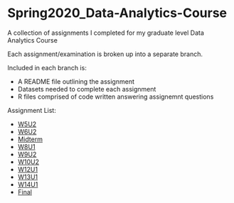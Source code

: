 # Spring2020_Data-Analytics-Course
A collection of assignments I completed for my graduate level Data Analytics Course

Each assignment/examination is broken up into a separate branch.

Included in each branch is:
* A README file outlining the assignment
* Datasets needed to complete each assignment
* R files comprised of code written answering assignemnt questions

Assignment List:
* <a href = https://github.com/Pomponst/Spring2020_Data-Analytics-Course/tree/W5U2>W5U2</a>
* <a href = https://github.com/Pomponst/Spring2020_Data-Analytics-Course/tree/W6U2>W6U2</a>
* <a href = https://github.com/Pomponst/Spring2020_Data-Analytics-Course/tree/Midterm>Midterm</a>
* <a href = https://github.com/Pomponst/Spring2020_Data-Analytics-Course/tree/W8U1>W8U1</a>
* <a href = https://github.com/Pomponst/Spring2020_Data-Analytics-Course/tree/W9U2>W9U2</a>
* <a href = https://github.com/Pomponst/Spring2020_Data-Analytics-Course/tree/W10U2>W10U2</a>
* <a href = https://github.com/Pomponst/Spring2020_Data-Analytics-Course/tree/W12U1>W12U1</a>
* <a href = https://github.com/Pomponst/Spring2020_Data-Analytics-Course/tree/W13U1>W13U1</a>
* <a href = https://github.com/Pomponst/Spring2020_Data-Analytics-Course/tree/W14U1>W14U1</a>
* <a href = https://github.com/Pomponst/Spring2020_Data-Analytics-Course/tree/Final>Final</a>

